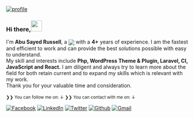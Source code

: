 <a href="https://github.com/rsrussell36" target="_blank">
<img src="https://github.com/rsrussell36/rsrussell36/blob/05c7b396e723208dae01a84f7bc2c74d6329fe8a/russell.png" alt="profile" />
</a>

### Hi there,<img src="https://media.giphy.com/media/hvRJCLFzcasrR4ia7z/giphy.gif" width="30px">

I'm <strong> Abu Sayed Russell</strong>, a <a href="https://github.com/rsrussell36"><img align="center" src="https://img.shields.io/badge/Full%20Stack-Engineer-brightgreen"/></a> with a <strong>4+</strong> years of experience. I am the fastest and efficient to work and can provide the best solutions possible with easy to understand.<br>
My skill and interests include <strong>Php, WordPress Theme & Plugin, Laravel, CI, JavaScript and React.</strong>
I am diligent and always try to learn more about the field for both retain current and to expand my skills which is relevant with my work. 
<br>
Thank you for your valuable time and consideration.
</p>
<small>❯❯ You can follow me on: ↓</small>
<small>❯❯ You can contact with me on: ↓</small>


[![Facebook](https://img.shields.io/badge/Facebook-Abu%20Sayed%20Russell-3b5998)][f] [![LinkedIn](https://img.shields.io/badge/LinkedIn-Abu%20Sayed%20Russell-0e76a8)][l] [![Twitter](https://img.shields.io/twitter/follow/abusayedrussell?label=%40abusayedrussell&style=social)][t] [![Github](https://img.shields.io/github/followers/rsrussell36?style=social&label=Follow)][g] [![Gmail](https://img.shields.io/badge/E--Mail-abusayedusell%40gmail.com-blue)][gm]

[f]: https://www.facebook.com/abu.sayed.russell.036/
[l]: https://www.linkedin.com/in/abusayedrussell/
[t]: https://twitter.com/abusayedrussell
[g]: https://github.com/rsrussell36
[gm]: mailto:abusayedrussell@gmail.com